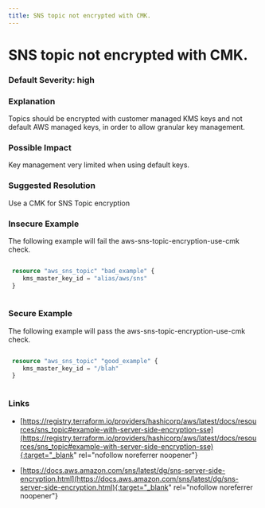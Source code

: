 ```yaml
---
title: SNS topic not encrypted with CMK.
---
```


# SNS topic not encrypted with CMK.

### Default Severity: <span class="severity high">high</span>

### Explanation

Topics should be encrypted with customer managed KMS keys and not default AWS managed keys, in order to allow granular key management.

### Possible Impact
Key management very limited when using default keys.

### Suggested Resolution
Use a CMK for SNS Topic encryption


### Insecure Example

The following example will fail the aws-sns-topic-encryption-use-cmk check.
```terraform

 resource "aws_sns_topic" "bad_example" {
    kms_master_key_id = "alias/aws/sns"
 }
 
```



### Secure Example

The following example will pass the aws-sns-topic-encryption-use-cmk check.
```terraform

 resource "aws_sns_topic" "good_example" {
 	kms_master_key_id = "/blah"
 }
 
```



### Links


- [https://registry.terraform.io/providers/hashicorp/aws/latest/docs/resources/sns_topic#example-with-server-side-encryption-sse](https://registry.terraform.io/providers/hashicorp/aws/latest/docs/resources/sns_topic#example-with-server-side-encryption-sse){:target="_blank" rel="nofollow noreferrer noopener"}

- [https://docs.aws.amazon.com/sns/latest/dg/sns-server-side-encryption.html](https://docs.aws.amazon.com/sns/latest/dg/sns-server-side-encryption.html){:target="_blank" rel="nofollow noreferrer noopener"}



